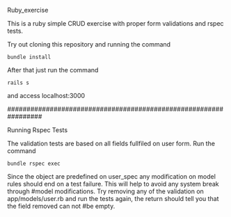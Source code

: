 Ruby_exercise

This is a ruby simple CRUD exercise with proper form validations and rspec tests.

Try out cloning this repository and running the command
```
bundle install
```
After that just run the command 
```
rails s
```
and access localhost:3000

#################################################################

Running Rspec Tests

The validation tests are based on all fields fullfiled on user form. Run the command
```
bundle rspec exec
```
Since the object are predefined on user_spec any modification on model rules should end on a test failure. This will help to avoid any system break through #model modifications. Try removing any of the validation on app/models/user.rb and run the tests again, the return should tell you that the field removed can not #be empty.
